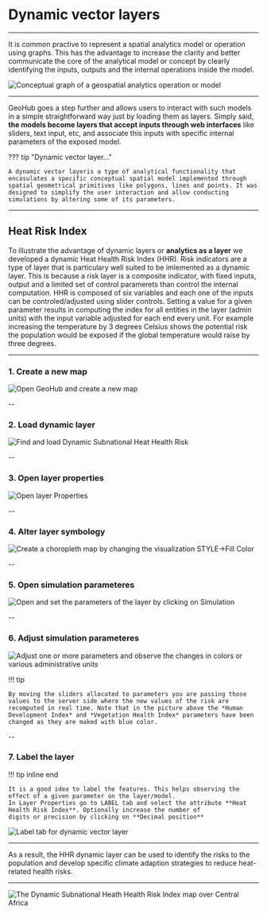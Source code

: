 # Dynamic vector layers




---

It is common practive to represent a spatial analytics model or operation using graphs. <hidden> This has the advantage to increase the clarity and better communicate the core of the analytical model or concept by clearly identifying the inputs, outputs and the internal operations inside the model.</hidden>

![Conceptual graph of a geospatial analytics operation or model](../assets/analytics/contour_model_qgis.png)

---

GeoHub goes a step further and allows users to interact with such models in a simple straightforward way just by loading them as layers. Simply said, **the models become layers that accept inputs through web interfaces** like sliders, text input, etc, and associate this inputs with specific internal parameters of the exposed model.

<hidden>

??? tip "Dynamic vector layer..."
  
    A dynamic vector layeris a type of analytical functionality that encasulates a specific conceptual spatial model implemented through spatial geometrical primitives like polygons, lines and points. It was designed to simplify the user interaction and allow conducting simulations by altering some of its parameters.

</hidden>

---

## Heat Risk Index

<hidden>To illustrate the advantage of dynamic layers or **analytics as a layer** we developed a dynamic Heat Health Risk Index (HHR).</hidden>
Risk indicators are a type of layer that is particulary well suited to be imlemented as a dynamic layer. This is because a risk layer is a composite indicator, with fixed inputs, output and a limited set of control paramerets than control the internal computation.
<hidden>HHR is composed of six variables and each one of the inputs can be controled/adjusted using slider controls. Setting a value for a given parameter results in computing the index for all entities in the layer (admin units) with the input variable adjusted for each end every unit. For example increasing the temperature by 3 degrees Celsius shows the potential risk the population would be exposed if the global temperature would raise by three degrees.</hidden>

---



### 1. Create a new  map

![Open GeoHub and create a new map](../assets/analytics/open_map.png)

--

### 2. Load dynamic layer

![Find and load **Dynamic Subnational Heat Health Risk**](../assets/analytics/load_dynamic_layer.png)

--

### 3. Open layer properties

![Open layer Properties](../assets/analytics/dyna_layer_props.png)

--

### 4. Alter layer symbology

![Create a choropleth map by changing the visualization STYLE->Fill Color](../assets/analytics/dyna_layer_style.png)

--

### 5. Open simulation parameteres

![Open and set the parameters of the layer by clicking on **Simulation**](../assets/analytics/dyn_heat_health_index_params.png)

--

### 6. Adjust simulation parameteres

![Adjust one or more parameters and observe the changes in colors or various administrative units](../assets/analytics/dyna_layer_simulation.png)
<!-- .element style="border: 1px solid black;  height: 500px" -->


<hidden>

!!! tip

    By moving the sliders allocated to parameters you are passing those values to the server side where the new values of the risk are recomputed in real time. Note that in the picture above the *Human Development Index* and *Vegetation Health Index* parameters have been changed as they are maked with blue color.

</hidden>

--

### 7. Label the layer

<hidden>

!!! tip inline end

    It is a good idea to label the features. This helps observing the effect of a given parameter on the layer/model.
    In Layer Properties go to LABEL tab and select the attribute **Heat Health Risk Index**. Optionally increase the number of
    digits or precision by clicking on **Decimal position**

</hidden>

![Label tab for dynamic vector layer](../assets/analytics/dyna_layer_labels.png)



---

As a result, the HHR dynamic layer can be used to identify the risks to the population and develop specific climate adaption strategies to reduce heat-related health risks.

---

![The Dynamic Subnational Heath Health Risk Index map over Central Africa ](../assets/analytics/dyna_layer_display.png)